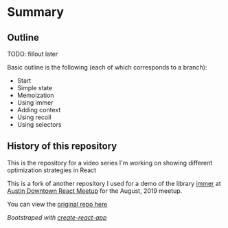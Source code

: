 # Summary

## Outline

TODO: fillout later

Basic outline is the following (each of which corresponds to a branch): 
- Start
- Simple state
- Memoization
- Using immer
- Adding context
- Using recoil
- Using selectors

## History of this repository

This is the repository for a video series I'm working on showing different optimization strategies in React

This is a fork of another repository I used for a demo of the library [immer](https://www.npmjs.com/package/immer) at [Austin Downtown React Meetup](https://www.meetup.com/ReactJS-ATX/?_af_cid=ReactJS-ATX&_xtd=gatlbWFpbF9jbGlja9oAJDU5ZjIwZDRmLTFiNzItNGUyNC1iZWQ1LTNmYjY3ZTI5MGY2OQ&_af=chapter) for the August, 2019 meetup.

You can view the [original repo here](https://github.com/brookslybrand/immer-talk)

_Bootstraped with [create-react-app](https://create-react-app.dev)_
